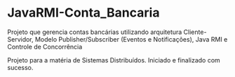 JavaRMI-Conta_Bancaria
======================

Projeto que gerencia contas bancárias utilizando arquitetura Cliente-Servidor, Modelo Publisher/Subscriber (Eventos e Notificações), Java RMI e Controle de Concorrência

Projeto para a matéria de Sistemas Distribuídos.
Iniciado e finalizado com sucesso.
